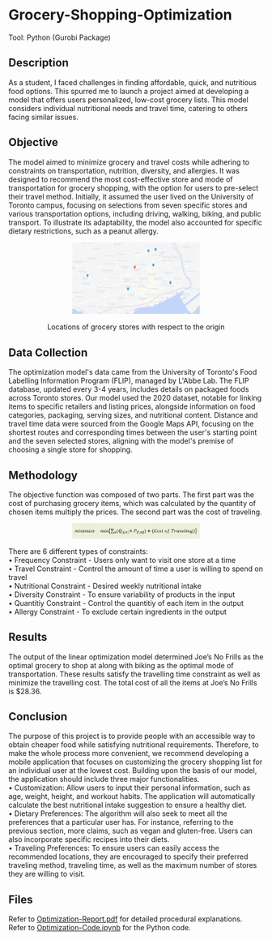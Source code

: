 # Grocery-Shopping-Optimization
Tool: Python (Gurobi Package)
## Description
As a student, I faced challenges in finding affordable, quick, and nutritious food options. This spurred me to launch a project aimed at developing a model that offers users personalized, low-cost grocery lists. This model considers individual nutritional needs and travel time, catering to others facing similar issues.

## Objective
The model aimed to minimize grocery and travel costs while adhering to constraints on transportation, nutrition, diversity, and allergies. It was designed to recommend the most cost-effective store and mode of transportation for grocery shopping, with the option for users to pre-select their travel method. Initially, it assumed the user lived on the University of Toronto campus, focusing on selections from seven specific stores and various transportation options, including driving, walking, biking, and public transport. To illustrate its adaptability, the model also accounted for specific dietary restrictions, such as a peanut allergy.

<p align="center">
<img src="./images/Location-Map.png" width="50%" > 
</p>

<p align="center">
Locations of grocery stores with respect to the origin
</p>

## Data Collection
The optimization model's data came from the University of Toronto's Food Labelling Information Program (FLIP), managed by L'Abbe Lab. The FLIP database, updated every 3-4 years, includes details on packaged foods across Toronto stores. Our model used the 2020 dataset, notable for linking items to specific retailers and listing prices, alongside information on food categories, packaging, serving sizes, and nutritional content. Distance and travel time data were sourced from the Google Maps API, focusing on the shortest routes and corresponding times between the user's starting point and the seven selected stores, aligning with the model's premise of choosing a single store for shopping.


## Methodology
The objective function was composed of two parts. The first part was the cost of purchasing grocery items, which was calculated by the quantity of chosen items multiply the prices. The second part was the cost of traveling.
<p align="center">
<img src="./images/Objective Fuction.png" width="50%" > 
</p>
There are 6 different types of constraints:
<br>
•	Frequency Constraint - Users only want to visit one store at a time <br>
•	Travel Constraint - Control the amount of time a user is willing to spend on travel <br>
•	Nutritional Constraint - Desired weekly nutritional intake <br>
•	Diversity Constraint - To ensure variability of products in the input <br>
•	Quantitiy Constraint - Control the quantitiy of each item in the output <br>
•	Allergy Constraint - To exclude certain ingredients in the output <br>


## Results
The output of the linear optimization model determined Joe’s No Frills as the optimal grocery to shop at along with biking as the optimal mode of transportation. These results satisfy the travelling time constraint as well as minimize the travelling cost. The total cost of all the items at Joe’s No Frills is $28.36. 

## Conclusion
The purpose of this project is to provide people with an accessible way to obtain cheaper food while satisfying nutritional requirements. Therefore, to make the whole process more convenient, we recommend developing a mobile application that focuses on customizing the grocery shopping list for an individual user at the lowest cost. Building upon the basis of our model, the application should include three major functionalities. 
<br>
•	Customization: Allow users to input their personal information, such as age, weight, height, and workout habits. The application will automatically calculate the best nutritional intake suggestion to ensure a healthy diet. <br>
•	Dietary Preferences: The algorithm will also seek to meet all the preferences that a particular user has. For instance, referring to the previous section, more claims, such as vegan and gluten-free. Users can also incorporate specific recipes into their diets. <br>
•	Traveling Preferences: To ensure users can easily access the recommended locations, they are encouraged to specify their preferred traveling method, traveling time, as well as the maximum number of stores they are willing to visit.  <br>

## Files
Refer to [Optimization-Report.pdf](Optimization-Report.pdf) for detailed procedural explanations. <br>
Refer to [Optimization-Code.ipynb](Optimization-Code.ipynb) for the Python code.
